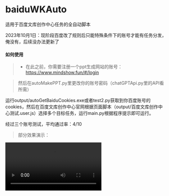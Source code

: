 # baiduWKAuto
适用于百度文库创作中心任务的全自动脚本

2023年10月1日：现阶段百度改了规则后只能特殊条件下的账号才能有任务分发，俺没有，后续没办法更新了

#### 如何使用

> - 在此之前，你需要注册一个ppt生成网站的账号：https://www.mindshow.fun/#/login

> 然后在autoMakePPT.py里更改你的账号密码（chatGPTApi.py里的API看所需）

运行output/autoGetBaiduCookies.exe或者test2.py获取到你百度账号的cookies，然后在百度文库创作中心官网根据页面脚本（output/百度文库创作中心测试.user.js）选择多个目标任务，运行main.py根据程序提示即可运行。

经过三个账号测试，平均通过率：4/10

> 部分效果演示：

<video src="./output/show.mp4"/>

#### 之外

> 这是后面打算做GUI用于账号多开的，可惜遇上改规则了

![](https://picdl.sunbangyan.cn/2024/01/09/f07c23d9819e8bd5a2da5194fada8a51.jpeg)
![](https://picdl.sunbangyan.cn/2024/01/09/b1ea70684328b238a92348c720a30794.jpeg)

#### 声明

此脚本仅供学习参考，请勿用于非法行动，请您根据当地法规合法使用程序。
